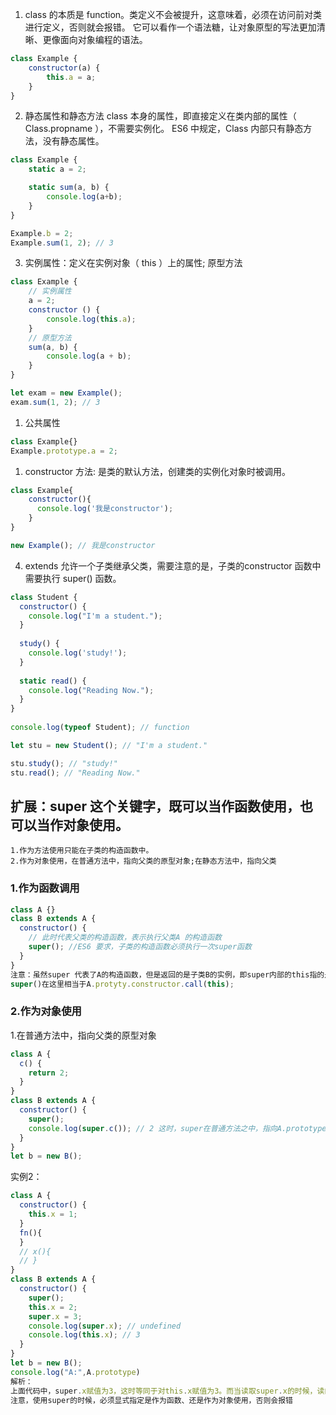 
1. class 的本质是 function。类定义不会被提升，这意味着，必须在访问前对类进行定义，否则就会报错。
它可以看作一个语法糖，让对象原型的写法更加清晰、更像面向对象编程的语法。
```javaScript
class Example {
    constructor(a) {
        this.a = a;
    }
}
```

2. 静态属性和静态方法
class 本身的属性，即直接定义在类内部的属性（ Class.propname ），不需要实例化。 ES6 中规定，Class 内部只有静态方法，没有静态属性。
```javaScript
class Example {
    static a = 2;

    static sum(a, b) {
        console.log(a+b);
    }
}

Example.b = 2;
Example.sum(1, 2); // 3
```

3. 实例属性：定义在实例对象（ this ）上的属性; 
   原型方法
```javaScript
class Example {
    // 实例属性
    a = 2;
    constructor () {
        console.log(this.a);
    }
    // 原型方法
    sum(a, b) {
        console.log(a + b);
    }
}

let exam = new Example();
exam.sum(1, 2); // 3
```

1. 公共属性
```javaScript
class Example{}
Example.prototype.a = 2;
```

1. constructor 方法: 是类的默认方法，创建类的实例化对象时被调用。
```javaScript
class Example{
    constructor(){
      console.log('我是constructor');
    }
}

new Example(); // 我是constructor
```



4. extends 允许一个子类继承父类，需要注意的是，子类的constructor 函数中需要执行 super() 函数。
```javaScript
class Student {
  constructor() {
    console.log("I'm a student.");
  }
 
  study() {
    console.log('study!');
  }
 
  static read() {
    console.log("Reading Now.");
  }
}
 
console.log(typeof Student); // function

let stu = new Student(); // "I'm a student."

stu.study(); // "study!"
stu.read(); // "Reading Now."
```


## 扩展：super 这个关键字，既可以当作函数使用，也可以当作对象使用。
```
1.作为方法使用只能在子类的构造函数中。
2.作为对象使用，在普通方法中，指向父类的原型对象;在静态方法中，指向父类
```

### 1.作为函数调用
```js
class A {}
class B extends A {
  constructor() {
    // 此时代表父类的构造函数，表示执行父类A 的构造函数
    super(); //ES6 要求，子类的构造函数必须执行一次super函数
  }
}
注意：虽然super 代表了A的构造函数，但是返回的是子类B的实例，即super内部的this指的是B的实例。
super()在这里相当于A.protyty.constructor.call(this);
```

### 2.作为对象使用
1.在普通方法中，指向父类的原型对象
```js
class A {
  c() {
    return 2;
  }
}
class B extends A {
  constructor() {
    super();
    console.log(super.c()); // 2 这时，super在普通方法之中，指向A.prototype，所以super.c()就相当于A.prototype.c()
  }
}
let b = new B();
```
实例2：
```js
class A {
  constructor() {
    this.x = 1;
  }
  fn(){
  }
  // x(){
  // }
}
class B extends A {
  constructor() {
    super();
    this.x = 2;
    super.x = 3;
    console.log(super.x); // undefined
    console.log(this.x); // 3
  }
}
let b = new B();
console.log("A:",A.prototype)
解析：
上面代码中，super.x赋值为3，这时等同于对this.x赋值为3。而当读取super.x的时候，读的是A.prototype.x，所以返回undefined。
注意，使用super的时候，必须显式指定是作为函数、还是作为对象使用，否则会报错
```

